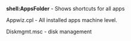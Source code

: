
**shell:AppsFolder** - Shows shortcuts for all apps

Appwiz.cpl - All installed apps machine level.

Diskmgmt.msc - disk management
